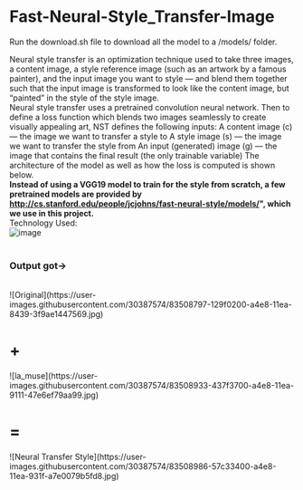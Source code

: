# Fast-Neural-Style_Transfer-Image

Run the download.sh file to download all the model to a /models/ folder.

Neural style transfer is an optimization technique used to take three images, a content image, a style reference image (such as an artwork by a famous painter), and the input image you want to style — and blend them together such that the input image is transformed to look like the content image, but “painted” in the style of the style image.
<br>
Neural style transfer uses a pretrained convolution neural network. Then to define a loss function which blends two images seamlessly to create visually appealing art, NST defines the following inputs: A content image (c) — the image we want to transfer a style to A style image (s) — the image we want to transfer the style from An input (generated) image (g) — the image that contains the final result (the only trainable variable) The architecture of the model as well as how the loss is computed is shown below.
<br>
<b>Instead of using a VGG19 model to train for the style from scratch, a few pretrained models are provided by http://cs.stanford.edu/people/jcjohns/fast-neural-style/models/", which we use in this project.</b>
  <br>
 Technology Used:
 <br>
 ![image](https://user-images.githubusercontent.com/30387574/83508707-f0a57f80-a4e7-11ea-9792-ce1eabee5d84.png)
<br>
<br>
<h3>Output got-></h3>
<br>
![Original](https://user-images.githubusercontent.com/30387574/83508797-129f0200-a4e8-11ea-8439-3f9ae1447569.jpg)

<h1>+</h1>
![la_muse](https://user-images.githubusercontent.com/30387574/83508933-437f3700-a4e8-11ea-9111-47e6ef79aa99.jpg)
<h1>=</h1>
![Neural Transfer Style](https://user-images.githubusercontent.com/30387574/83508986-57c33400-a4e8-11ea-931f-a7e0079b5fd8.jpg)

